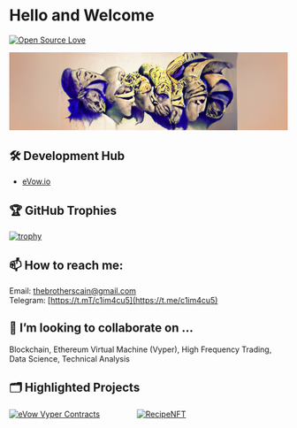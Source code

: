 # Hello and Welcome

[![Open Source Love](https://badges.frapsoft.com/os/v1/open-source.svg?v=102)](https://github.com/ellerbrock/open-source-badge/)

![](https://github.com/c1im4cu5/c1im4cu5/blob/main/godsCollectionBanner.png)

## 🛠️ Development Hub

- [eVow.io](https://evow.io)

<!-- ## &#x1f4c8; GitHub Stats

<a href="https://github.com/c1im4cu5/c1im4cu5">
  <img align="center" src="https://github-readme-stats.vercel.app/api/top-langs/?username=c1im4cu5&hide=c%2B%2B,c,matlab,assembly&title_color=6aa6f8&text_color=8a919a&icon_color=6aa6f8&bg_color=22272e" alt="C1im4cu5's GitHub Stats" />
</a>

<a href="https://github.com/c1im4cu5/c1im4cu5">
  <img align="center" src="https://github-readme-stats.vercel.app/api?username=c1im4cu5&show_icons=true&line_height=27&count_private=true&title_color=6aa6f8&text_color=8a919a&icon_color=6aa6f8&bg_color=22272e" alt="C1im4cu5's GitHub Stats" />
</a> -->

## 🏆 GitHub Trophies

[![trophy](https://github-profile-trophy.vercel.app/?username=c1im4cu5)](https://github.com/ryo-ma/github-profile-trophy)


## 📫 How to reach me:
Email: thebrotherscain@gmail.com <br />
Telegram: [https://t.mT/c1im4cu5](https://t.me/c1im4cu5) <br />


## 👯 I’m looking to collaborate on ...
Blockchain, Ethereum Virtual Machine (Vyper), High Frequency Trading, Data Science, Technical Analysis

## 🗂️ Highlighted Projects

<div style="display: inline-block; width: 45%;"> <!-- Adjust width as needed -->
  <a href="https://github.com/eVowIO/Vyper_Contracts">
    <img align="center" src="https://github-readme-stats.vercel.app/api/pin/?username=eVowIO&repo=Vyper_Contracts&show_icons=true&line_height=27&title_color=6aa6f8&text_color=8a919a&icon_color=6aa6f8&bg_color=22272e" alt="eVow Vyper Contracts" />
  </a>
</div>

<div style="display: inline-block; width: 45%;"> <!-- Adjust width as needed -->
  <a href="https://github.com/c1im4cu5/RecipeNFT">
    <img align="center" src="https://github-readme-stats.vercel.app/api/pin/?username=c1im4cu5&repo=RecipeNFT&show_icons=true&line_height=27&title_color=6aa6f8&text_color=8a919a&icon_color=6aa6f8&bg_color=22272e" alt="RecipeNFT" />
  </a>
</div>


